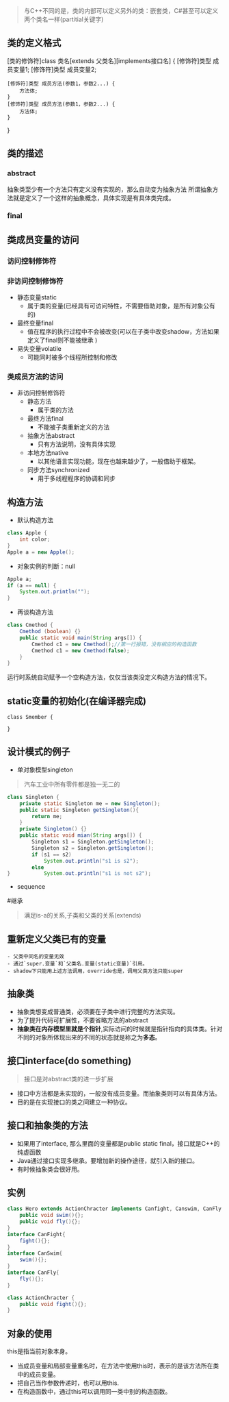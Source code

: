 > 与C++不同的是，类的内部可以定义另外的类：嵌套类，C#甚至可以定义两个类名一样(partitial关键字)
## 类的定义格式
[类的修饰符]class 类名[extends 父类名][implements接口名] {
	[修饰符]类型 成员变量1;
	[修饰符]类型 成员变量2;

	[修饰符]类型 成员方法(参数1，参数2...) {
		方法体;
	}
	[修饰符]类型 成员方法(参数1，参数2...) {
		方法体;
	}
}
## 类的描述
### abstract
抽象类至少有一个方法只有定义没有实现的，那么自动变为抽象方法
所谓抽象方法就是定义了一个这样的抽象概念，具体实现是有具体类完成。
### final

## 类成员变量的访问
### 访问控制修饰符

### 非访问控制修饰符
- 静态变量static
	- 属于类的变量(已经具有可访问特性，不需要借助对象，是所有对象公有的)
- 最终变量final
	- 值在程序的执行过程中不会被改变(可以在子类中改变shadow，方法如果定义了final则不能被继承 )
- 易失变量volatile
	- 可能同时被多个线程所控制和修改

### 类成员方法的访问
- 非访问控制修饰符
	- 静态方法
		- 属于类的方法
	- 最终方法final
		- 不能被子类重新定义的方法
	- 抽象方法abstract
		- 只有方法说明，没有具体实现
	- 本地方法native
		- 以其他语言实现功能，现在也越来越少了，一般借助于框架。
	- 同步方法synchronized
		- 用于多线程程序的协调和同步

## 构造方法
- 默认构造方法
```java
class Apple {
	int color;
}
Apple a = new Apple();
```
- 对象实例的判断：null
```java
Apple a;
if (a == null) {
	System.out.println("");
}
```
- 再谈构造方法
```java
class Cmethod {
	Cmethod (boolean) {}
	public static void main(String args[]) {
		Cmethod c1 = new Cmethod();//第一行报错，没有相应的构造函数
		Cmethod c1 = new Cmethod(false);
	}
}
```
运行时系统自动赋予一个空构造方法，仅仅当该类没定义构造方法的情况下。

## static变量的初始化(在编译器完成)
```
class Smember {
	
}
```

## 设计模式的例子
- 单对象模型singleton
> 汽车工业中所有零件都是独一无二的
```java
class Singleton {
	private static Singleton me = new Singleton();
	public static Singleton getSingleton(){
		return me;
	}
	private Singleton() {}
	public static void mian(String args[]) {
		Singleton s1 = Singleton.getSingleton();
		Singleton s2 = Singleton.getSingleton();
		if (s1 == s2)
			System.out.println("s1 is s2");
		else 
}			System.out.println("s1 is not s2");
```
- sequence

#继承
> 满足is-a的关系,子类和父类的关系(extends)

## 重新定义父类已有的变量
	- 父类中同名的变量无效
	- 通过`super.变量`和`父类名.变量(static变量)`引用。
	- shadow下只能用上述方法调用，override也是，调用父类方法只能super

## 抽象类
- 抽象类想变成普通类，必须要在子类中进行完整的方法实现。
- 为了提升代码可扩展性，不要省略方法的abstract
- **抽象类在内存模型里就是个指针**,实际访问的时候就是指针指向的具体类。针对不同的对象所体现出来的不同的状态就是称之为**多态**。	

## 接口interface(do something)
> 接口是对abstract类的进一步扩展
- 接口中方法都是未实现的，一般没有成员变量。而抽象类则可以有具体方法。
- 目的是在实现接口的类之间建立一种协议。

## 接口和抽象类的方法
- 如果用了interface, 那么里面的变量都是public static final，接口就是C++的纯虚函数
- Java通过接口实现多继承。要增加新的操作途径，就引入新的接口。
- 有时候抽象类会很好用。

## 实例
```java
class Hero extends ActionChracter implements Canfight, Canswim, CanFly {
	public void swim(){};
	public void fly(){};
}
interface CanFight{
	fight(){};
}
interface CanSwim{
	swim(){};
}
interface CanFly{
	fly(){};
}

class ActionChracter {
	public void fight(){};
}
```
## 对象的使用
this是指当前对象本身。
- 当成员变量和局部变量重名时，在方法中使用this时，表示的是该方法所在类中的成员变量。
- 把自己当作参数传递时，也可以用this.
- 在构造函数中，通过this可以调用同一类中别的构造函数。

